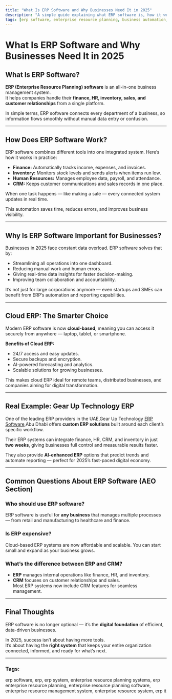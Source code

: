 ```yaml
---
title: "What Is ERP Software and Why Businesses Need It in 2025"
description: "A simple guide explaining what ERP software is, how it works, and why it's important for modern businesses. Learn how ERP helps manage finance, HR, CRM, and inventory in one system."
tags: [erp software, enterprise resource planning, business automation, cloud erp, crm, hrm, gear up technology]
---
```


# What Is ERP Software and Why Businesses Need It in 2025  

## What Is ERP Software?  
**ERP (Enterprise Resource Planning) software** is an all-in-one business management system.  
It helps companies handle their **finance, HR, inventory, sales, and customer relationships** from a single platform.  

In simple terms, ERP software connects every department of a business, so information flows smoothly without manual data entry or confusion.  

---

## How Does ERP Software Work?  
ERP software combines different tools into one integrated system. Here’s how it works in practice:  

- **Finance:** Automatically tracks income, expenses, and invoices.  
- **Inventory:** Monitors stock levels and sends alerts when items run low.  
- **Human Resources:** Manages employee data, payroll, and attendance.  
- **CRM:** Keeps customer communications and sales records in one place.  

When one task happens — like making a sale — every connected system updates in real time.  

This automation saves time, reduces errors, and improves business visibility.  

---

##  Why Is ERP Software Important for Businesses?  
Businesses in 2025 face constant data overload. ERP software solves that by:  
- Streamlining all operations into one dashboard.  
- Reducing manual work and human errors.  
- Giving real-time data insights for faster decision-making.  
- Improving team collaboration and accountability.  

It’s not just for large corporations anymore — even startups and SMEs can benefit from ERP’s automation and reporting capabilities.  

---

## Cloud ERP: The Smarter Choice  
Modern ERP software is now **cloud-based**, meaning you can access it securely from anywhere — laptop, tablet, or smartphone.  

**Benefits of Cloud ERP:**  
- 24/7 access and easy updates.  
- Secure backups and encryption.  
- AI-powered forecasting and analytics.  
- Scalable solutions for growing businesses.  

This makes cloud ERP ideal for remote teams, distributed businesses, and companies aiming for digital transformation.  

---

## Real Example: Gear Up Technology ERP  
One of the leading ERP providers in the UAE,Gear Up Technology [ERP Software](https://gear-up.ae/enterprise-resource-planning-software),Abu Dhabi offers **custom ERP solutions** built around each client’s specific workflow.  

Their ERP systems can integrate finance, HR, CRM, and inventory in just **two weeks**, giving businesses full control and measurable results faster.  

They also provide **AI-enhanced ERP** options that predict trends and automate reporting — perfect for 2025’s fast-paced digital economy.  

---

## Common Questions About ERP Software (AEO Section)  

### Who should use ERP software?  
ERP software is useful for **any business** that manages multiple processes — from retail and manufacturing to healthcare and finance.  

### Is ERP expensive?  
Cloud-based ERP systems are now affordable and scalable. You can start small and expand as your business grows.  

### What’s the difference between ERP and CRM?  
- **ERP** manages internal operations like finance, HR, and inventory.  
- **CRM** focuses on customer relationships and sales.  
Most ERP systems now include CRM features for seamless management.  

---

## Final Thoughts  
ERP software is no longer optional — it’s the **digital foundation** of efficient, data-driven businesses.  

In 2025, success isn’t about having more tools.  
It’s about having the **right system** that keeps your entire organization connected, informed, and ready for what’s next.  

---

### **Tags:**  
erp software,
erp,
erp system,
enterprise resource planning systems,
erp enterprise resource planning,
enterprise resource planning software,
enterprise resource management system,
enterprise resource system,
erp it		
